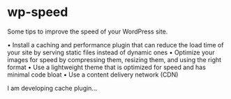 # wp-speed

Some tips to improve the speed of your WordPress site.

•  Install a caching and performance plugin that can reduce the load time of your site by serving static files instead of dynamic ones
•  Optimize your images for speed by compressing them, resizing them, and using the right format
•  Use a lightweight theme that is optimized for speed and has minimal code bloat
•  Use a content delivery network (CDN)

I am developing cache plugin...
